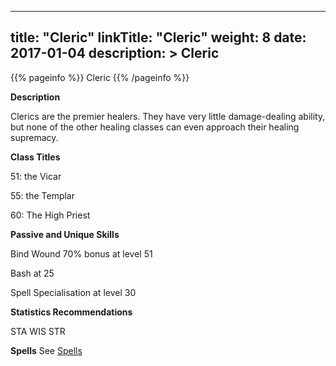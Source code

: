 
---
title: "Cleric"
linkTitle: "Cleric"
weight: 8
date: 2017-01-04
description: >
 Cleric
---

{{% pageinfo %}}
Cleric
{{% /pageinfo %}}

**Description**

Clerics are the premier healers. They have very little damage-dealing ability, but none of the other healing classes can even approach their healing supremacy. 

**Class Titles**

51: the Vicar 

55: the Templar 

60: The High Priest 

**Passive and Unique Skills**

Bind Wound 70% bonus at level 51 

Bash at 25

Spell Specialisation at level 30 

**Statistics Recommendations**

STA WIS STR

**Spells**
See [Spells](../../spells)   


